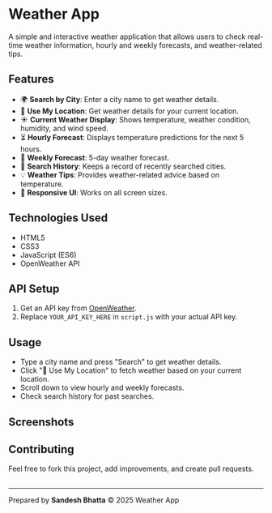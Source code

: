 # Weather App

A simple and interactive weather application that allows users to check real-time weather information, hourly and weekly forecasts, and weather-related tips.

## Features

- 🌍 **Search by City**: Enter a city name to get weather details.
- 📍 **Use My Location**: Get weather details for your current location.
- ☀️ **Current Weather Display**: Shows temperature, weather condition, humidity, and wind speed.
- ⏳ **Hourly Forecast**: Displays temperature predictions for the next 5 hours.
- 📆 **Weekly Forecast**: 5-day weather forecast.
- 📜 **Search History**: Keeps a record of recently searched cities.
- 💡 **Weather Tips**: Provides weather-related advice based on temperature.
- 🎨 **Responsive UI**: Works on all screen sizes.

## Technologies Used

- HTML5
- CSS3
- JavaScript (ES6)
- OpenWeather API

##

## API Setup

1. Get an API key from [OpenWeather](https://openweathermap.org/api).
2. Replace `YOUR_API_KEY_HERE` in `script.js` with your actual API key.

## Usage

- Type a city name and press "Search" to get weather details.
- Click "📍 Use My Location" to fetch weather based on your current location.
- Scroll down to view hourly and weekly forecasts.
- Check search history for past searches.

## Screenshots



## Contributing

Feel free to fork this project, add improvements, and create pull requests.

##

---

Prepared by **Sandesh Bhatta** © 2025 Weather App

